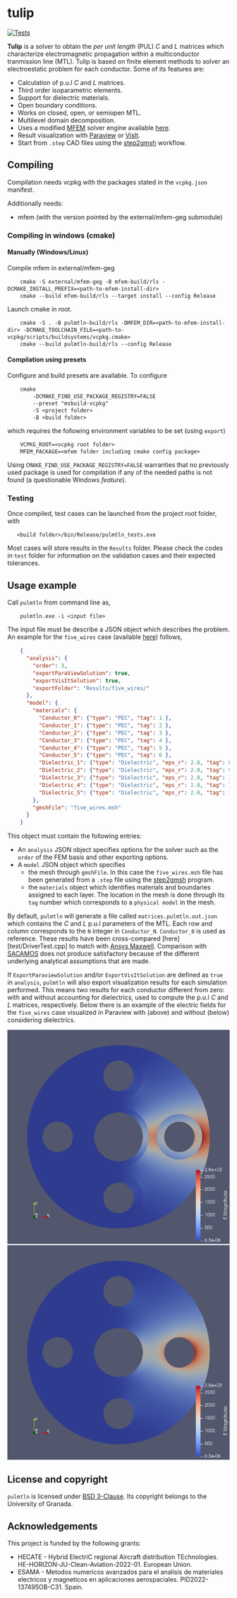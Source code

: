 # tulip
[![Tests](https://github.com/lmdiazangulo/pulmtln/actions/workflows/builds-and-tests.yml/badge.svg)](https://github.com/lmdiazangulo/pulmtln/actions/workflows/builds-and-tests.yml)

**Tulip** is a solver to obtain the _per unit length_ (PUL) $C$ and $L$ matrices which characterize electromagnetic propagation within a multiconductor tranmission line (MTL). Tulip is based on finite element methods to solver an electroestatic problem for each conductor. Some of its features are:
- Calculation of p.u.l $C$ and $L$ matrices.
- Third order isoparametric elements. 
- Support for dielectric materials.
- Open boundary conditions.
- Works on closed, open, or semiopen MTL.
- Multilevel domain decomposition.
- Uses a modified [MFEM](https://mfem.org/) solver engine available [here](https://github.com/OpenSEMBA/mfem).
- Result visualization with [Paraview](https://www.paraview.org/) or [VisIt](https://visit-dav.github.io/visit-website/index.html).
- Start from `.step` CAD files using the [step2gmsh](https://github.com/OpenSEMBA/step2gmsh) workflow.

## Compiling
Compilation needs vcpkg with the packages stated in the ```vcpkg.json``` manifest. 

Additionally needs:
- mfem (with the version pointed by the external/mfem-geg submodule)

### Compiling in windows (cmake)

#### Manually (Windows/Linux)
Compile mfem in external/mfem-geg

```shell
    cmake -S external/mfem-geg -B mfem-build/rls -DCMAKE_INSTALL_PREFIX=<path-to-mfem-install-dir>
    cmake --build mfem-build/rls --target install --config Release
```

Launch cmake in root.

```shell
    cmake -S . -B pulmtln-build/rls -DMFEM_DIR=<path-to-mfem-install-dir> -DCMAKE_TOOLCHAIN_FILE=<path-to-vcpkg/scripts/buildsystems/vcpkg.cmake>
    cmake --build pulmtln-build/rls --config Release
```

#### Compilation using presets
Configure and build presets are available. To configure

```shell 
    cmake 
        -DCMAKE_FIND_USE_PACKAGE_REGISTRY=FALSE  
        --preset "msbuild-vcpkg"
        -S <project folder>
        -B <build folder>
```

which requires the following environment variables to be set (using ```export```)

```shell
    VCPKG_ROOT=<vcpkg root folder>
    MFEM_PACKAGE=<mfem folder including cmake config package>
```

Using ```CMAKE_FIND_USE_PACKAGE_REGISTRY=FALSE``` warranties that no previously used package is used for compilation if any of the needed paths is not found (a questionable Windows _feature_). 

### Testing

Once compiled, test cases can be launched from the project root folder, with

```shell
   <build folder>/bin/Release/pulmtln_tests.exe 
```

Most cases will store results in the `Results` folder. 
Please check the codes in `test` folder for information on the validation cases and their expected tolerances.

## Usage example
Call `pulmtln` from command line as,

```shell
    pulmtln.exe -i <input file>
```

The input file must be describe a JSON object which describes the problem. An example for the `five_wires` case (available [here](testData/five_wires)) follows,

```json
    {
      "analysis": {
        "order": 3,
        "exportParaViewSolution": true,
        "exportVisItSolution": true,
        "exportFolder": "Results/five_wires/"
      },
      "model": {
        "materials": {
          "Conductor_0": {"type": "PEC", "tag": 1 },
          "Conductor_1": {"type": "PEC", "tag": 2 },
          "Conductor_2": {"type": "PEC", "tag": 3 },
          "Conductor_3": {"type": "PEC", "tag": 4 },
          "Conductor_4": {"type": "PEC", "tag": 5 },
          "Conductor_5": {"type": "PEC", "tag": 6 },
          "Dielectric_1": {"type": "Dielectric", "eps_r": 2.0, "tag": 8},
          "Dielectric_2": {"type": "Dielectric", "eps_r": 2.0, "tag": 9},
          "Dielectric_3": {"type": "Dielectric", "eps_r": 2.0, "tag": 10},
          "Dielectric_4": {"type": "Dielectric", "eps_r": 2.0, "tag": 11},
          "Dielectric_5": {"type": "Dielectric", "eps_r": 2.0, "tag": 12}
        },  
        "gmshFile": "five_wires.msh"
      }
    }
```

This object must contain the following entries: 

 + An `analysis` JSON object specifies options for the solver such as the `order` of the FEM basis and other exporting options.
 + A `model` JSON object which specifies 
   + the mesh through `gmshFile`. In this case the `five_wires.msh` file has been generated from a `.step` file using the [step2gmsh](https://github.com/OpenSEMBA/step2gmsh) program.
   + the `materials` object which identifies materials and boundaries assigned to each layer. The location in the mesh is done through its `tag` number which corresponds to a `physical model` in the mesh.

By default, `pulmtln` will generate a file called `matrices.pulmtln.out.json` which contains the $C$ and $L$ p.u.l parameters of the MTL. Each row and column corresponds to the `N` integer in `Conductor_N`. `Conductor_0` is used as reference. 
These results have been cross-compared [here][test/DriverTest.cpp] to match with [Ansys Maxwell](https://www.ansys.com/products/electronics/ansys-maxwell). 
Comparison with [SACAMOS](https://www.sacamos.org/) does not produce satisfactory because of the different underlying analytical assumptions that are made.


If `ExportParaviewSolution` and/or `ExportVisItSolution` are defined as `true` in `analysis`, `pulmtln` will also export visualization results for each simulation performed.
This means two results for each conductor different from zero: with and without accounting for dielectrics, used to compute the p.u.l $C$ and $L$ matrices, respectively.
Below there is an example of the electric fields for the `five_wires` case visualized in Paraview with (above) and without (below) considering dielectrics.

![Electric field for the five wires case with dielectrics](docs/fig/five_wires_conductor_2_with_dielectrics_E_field.png)
![Electric field for the five wires case without dielectrics](docs/fig/five_wires_conductor_2_without_dielectrics_E_field.png)

## License and copyright
``` pulmtln ``` is licensed under [BSD 3-Clause](LICENSE). Its copyright belongs to the University of Granada. 

## Acknowledgements
This project is funded by the following grants:

- HECATE - Hybrid ElectriC regional Aircraft distribution TEchnologies. HE-HORIZON-JU-Clean-Aviation-2022-01. European Union.
- ESAMA - Metodos numericos avanzados para el analisis de materiales electricos y magneticos en aplicaciones aerospaciales. PID2022-137495OB-C31. Spain.
